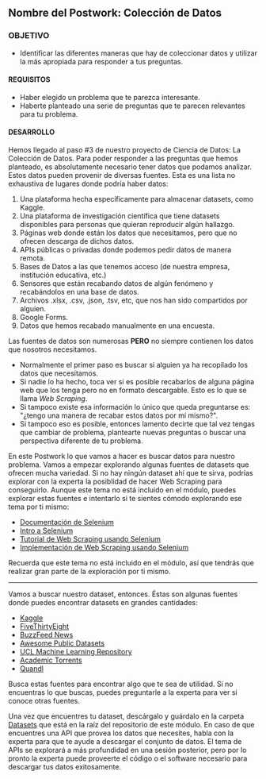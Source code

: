## Nombre del Postwork: Colección de Datos

### OBJETIVO 

- Identificar las diferentes maneras que hay de coleccionar datos y utilizar la más apropiada para responder a tus preguntas.

#### REQUISITOS 

- Haber elegido un problema que te parezca interesante.
- Haberte planteado una serie de preguntas que te parecen relevantes para tu problema.

#### DESARROLLO

Hemos llegado al paso #3 de nuestro proyecto de Ciencia de Datos: La Colección de Datos. Para poder responder a las preguntas que hemos planteado, es absolutamente necesario tener datos que podamos analizar. Estos datos pueden provenir de diversas fuentes. Esta es una lista no exhaustiva de lugares donde podría haber datos:

1. Una plataforma hecha específicamente para almacenar datasets, como Kaggle.
2. Una plataforma de investigación científica que tiene datasets disponibles para personas que quieran reproducir algún hallazgo.
3. Páginas web donde están los datos que necesitamos, pero que no ofrecen descarga de dichos datos.
4. APIs públicas o privadas donde podemos pedir datos de manera remota.
5. Bases de Datos a las que tenemos acceso (de nuestra empresa, institución educativa, etc.)
6. Sensores que están recabando datos de algún fenómeno y recabándolos en una base de datos.
7. Archivos .xlsx, .csv, .json, .tsv, etc, que nos han sido compartidos por alguien.
8. Google Forms.
9. Datos que hemos recabado manualmente en una encuesta.

Las fuentes de datos son numerosas **PERO** no siempre contienen los datos que nosotros necesitamos.

- Normalmente el primer paso es buscar si alguien ya ha recopilado los datos que necesitamos.
- Si nadie lo ha hecho, toca ver si es posible recabarlos de alguna página web que los tenga pero no en formato descargable. Esto es lo que se llama *Web Scraping*.
- Si tampoco existe esa información lo único que queda preguntarse es: "¿tengo una manera de recabar estos datos por mí mismo?".
- Si tampoco eso es posible, entonces lamento decirte que tal vez tengas que cambiar de problema, plantearte nuevas preguntas o buscar una perspectiva diferente de tu problema.

En este Postwork lo que vamos a hacer es buscar datos para nuestro problema. Vamos a empezar explorando algunas fuentes de datasets que ofrecen mucha variedad. Si no hay ningún dataset ahí que te sirva, podrías explorar con la experta la posiblidad de hacer Web Scraping para conseguirlo. Aunque este tema no está incluido en el módulo, puedes explorar estas fuentes e intentarlo si te sientes cómodo explorando ese tema por ti mismo:

- [Documentación de Selenium](https://www.selenium.dev/)
- [Intro a Selenium](https://medium.com/the-andela-way/introduction-to-web-scraping-using-selenium-7ec377a8cf72)
- [Tutorial de Web Scraping usando Selenium](https://towardsdatascience.com/web-scraping-using-selenium-python-8a60f4cf40ab)
- [Implementación de Web Scraping usando Selenium](https://github.com/joseramon-arias/scraper-whoscored)

Recuerda que este tema no está incluido en el módulo, así que tendrás que realizar gran parte de la exploración por ti mismo.

---

Vamos a buscar nuestro dataset, entonces. Éstas son algunas fuentes donde puedes encontrar datasets en grandes cantidades:

- [Kaggle](https://www.kaggle.com/)
- [FiveThirtyEight](https://data.fivethirtyeight.com/)
- [BuzzFeed News](https://github.com/BuzzFeedNews)
- [Awesome Public Datasets](https://github.com/awesomedata/awesome-public-datasets)
- [UCL Machine Learning Repository](http://archive.ics.uci.edu/ml/index.php)
- [Academic Torrents](http://academictorrents.com/browse.php)
- [Quandl](https://www.quandl.com/search)

Busca estas fuentes para encontrar algo que te sea de utilidad. Si no encuentras lo que buscas, puedes preguntarle a la experta para ver si conoce otras fuentes.

Una vez que encuentres tu dataset, descárgalo y guárdalo en la carpeta [Datasets](../../Datasets/Readme.md) que está en la raíz del repositorio de este módulo. En caso de que encuentres una API que provea los datos que necesites, habla con la experta para que te ayude a descargar el conjunto de datos. El tema de APIs se explorará a más profundidad en una sesión posterior, pero por lo pronto la experta puede proveerte el código o el software necesario para descargar tus datos exitosamente.

